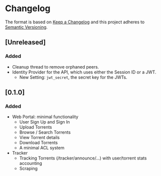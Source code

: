 # Changelog

The format is based on [Keep a Changelog](http://keepachangelog.com/en/1.0.0/)
and this project adheres to [Semantic Versioning](http://semver.org/spec/v2.0.0.html).

## [Unreleased]

### Added
- Cleanup thread to remove orphaned peers.
- Identity Provider for the API, which uses either the Session ID or a JWT.
    - New Setting: `jwt_secret`, the secret key for the JWTs.

## [0.1.0]

### Added

- Web Portal: minimal functionality
    - User Sign Up and Sign In
    - Upload Torrents
    - Browse / Search Torrents
    - View Torrent details
    - Download Torrents
    - A minimal ACL system
- Tracker
    - Tracking Torrents (/tracker/announce/...) with user/torrent stats accounting
    - Scraping
